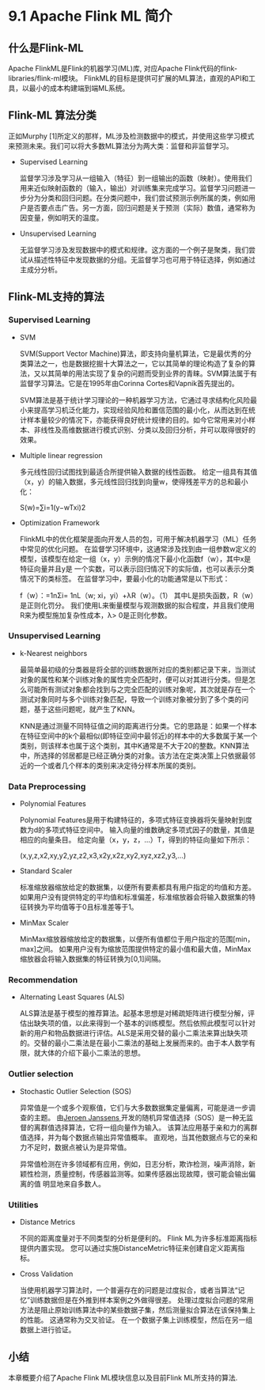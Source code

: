 # 9.1 Apache Flink ML 简介

## 什么是Flink-ML

Apache FlinkML是Flink的机器学习(ML)库, 对应Apache Flink代码的flink-libraries/flink-ml模块。 FlinkML的目标是提供可扩展的ML算法，直观的API和工具，以最小的成本构建端到端ML系统。

## Flink-ML 算法分类

正如Murphy [1]所定义的那样，ML涉及检测数据中的模式，并使用这些学习模式来预测未来。我们可以将大多数ML算法分为两大类：监督和非监督学习。

* Supervised Learning

  监督学习涉及学习从一组输入（特征）到一组输出的函数（映射）。使用我们用来近似映射函数的（输入，输出）对训练集来完成学习。监督学习问题进一步分为分类和回归问题。在分类问题中，我们尝试预测示例所属的类，例如用户是否要点击广告。另一方面，回归问题是关于预测（实际）数值，通常称为因变量，例如明天的温度。

* Unsupervised Learning

  无监督学习涉及发现数据中的模式和规律。这方面的一个例子是聚类，我们尝试从描述性特征中发现数据的分组。无监督学习也可用于特征选择，例如通过主成分分析。

##  Flink-ML支持的算法

### Supervised Learning

- SVM

  SVM(Support Vector Machine)算法，即支持向量机算法，它是最优秀的分类算法之一，也是数据挖掘十大算法之一，它以其简单的理论构造了复杂的算法，又以其简单的用法实现了复杂的问题而受到业界的青睐。SVM算法属于有监督学习算法。它是在1995年由Corinna Cortes和Vapnik首先提出的。 

  SVM算法是基于统计学习理论的一种机器学习方法，它通过寻求结构化风险最小来提高学习机泛化能力，实现经验风险和置信范围的最小化，从而达到在统计样本量较少的情况下，亦能获得良好统计规律的目的。如今它常用来对小样本、非线性及高维数据进行模式识别、分类以及回归分析，并可以取得很好的效果。 

- Multiple linear regression

  多元线性回归试图找到最适合所提供输入数据的线性函数。 给定一组具有其值（x，y）的输入数据，多元线性回归找到向量w，使得残差平方的总和最小化：

  S(w)=∑i=1(y−wTxi)2

- Optimization Framework

  FlinkML中的优化框架是面向开发人员的包，可用于解决机器学习（ML）任务中常见的优化问题。 在监督学习环境中，这通常涉及找到由一组参数w定义的模型，该模型在给定一组（x，y）示例的情况下最小化函数f（w），其中x是特征向量并且y是 一个实数，可以表示回归情况下的实际值，也可以表示分类情况下的类标签。 在监督学习中，要最小化的功能通常是以下形式：

  f（w）：=1nΣi= 1nL（w; xi，yi）+λR（w）。（1）
  其中L是损失函数，R（w）是正则化罚分。 我们使用L来衡量模型与观测数据的拟合程度，并且我们使用R来为模型施加复杂性成本，λ> 0是正则化参数。

### Unsupervised Learning

- k-Nearest neighbors

  最简单最初级的分类器是将全部的训练数据所对应的类别都记录下来，当测试对象的属性和某个训练对象的属性完全匹配时，便可以对其进行分类。但是怎么可能所有测试对象都会找到与之完全匹配的训练对象呢，其次就是存在一个测试对象同时与多个训练对象匹配，导致一个训练对象被分到了多个类的问题，基于这些问题呢，就产生了KNN。

  KNN是通过测量不同特征值之间的距离进行分类。它的思路是：如果一个样本在特征空间中的k个最相似(即特征空间中最邻近)的样本中的大多数属于某一个类别，则该样本也属于这个类别，其中K通常是不大于20的整数。KNN算法中，所选择的邻居都是已经正确分类的对象。该方法在定类决策上只依据最邻近的一个或者几个样本的类别来决定待分样本所属的类别。

### Data Preprocessing

- Polynomial Features

  Polynomial Features是用于构建特征的，多项式特征变换器将矢量映射到度数为d的多项式特征空间中。 输入向量的维数确定多项式因子的数量，其值是相应的向量条目。 给定向量（x，y，z，...）T，得到的特征向量如下所示：

  (x,y,z,x2,xy,y2,yz,z2,x3,x2y,x2z,xy2,xyz,xz2,y3,…)

- Standard Scaler

  标准缩放器缩放给定的数据集，以便所有要素都具有用户指定的均值和方差。 如果用户没有提供特定的平均值和标准偏差，标准缩放器会将输入数据集的特征转换为平均值等于0且标准差等于1。

- MinMax Scaler

  MinMax缩放器缩放给定的数据集，以便所有值都位于用户指定的范围[min，max]之间。 如果用户没有为缩放范围提供特定的最小值和最大值，MinMax缩放器会将输入数据集的特征转换为[0,1]间隔。

### Recommendation

- Alternating Least Squares (ALS)

  ALS算法是基于模型的推荐算法。起基本思想是对稀疏矩阵进行模型分解，评估出缺失项的值，以此来得到一个基本的训练模型。然后依照此模型可以针对新的用户和物品数据进行评估。ALS是采用交替的最小二乘法来算出缺失项的。交替的最小二乘法是在最小二乘法的基础上发展而来的。由于本人数学有限，就大体的介绍下最小二乘法的思想。

### Outlier selection

- Stochastic Outlier Selection (SOS)

  异常值是一个或多个观察值，它们与大多数数据集定量偏离，可能是进一步调查的主题。 由[Jeroen Janssens ](http://jeroenjanssens.com/2013/11/24/stochastic-outlier-selection.html)开发的随机异常值选择（SOS）是一种无监督的离群值选择算法，它将一组向量作为输入。 该算法应用基于亲和力的离群值选择，并为每个数据点输出异常值概率。 直观地，当其他数据点与它的亲和力不足时，数据点被认为是异常值。

  异常值检测在许多领域都有应用，例如，日志分析，欺诈检测，噪声消除，新颖性检测，质量控制，传感器监测等。如果传感器出现故障，很可能会输出偏离的值 明显地来自多数人。

### Utilities

- Distance Metrics

  不同的距离度量对于不同类型的分析是便利的。 Flink ML为许多标准距离指标提供内置实现。 您可以通过实施DistanceMetric特征来创建自定义距离指标。

- Cross Validation

  当使用机器学习算法时，一个普遍存在的问题是过度拟合，或者当算法“记忆”训练数据但是在外推到样本案例之外做得很差。 处理过度拟合问题的常用方法是阻止原始训练算法中的某些数据子集，然后测量拟合算法在该保持集上的性能。 这通常称为交叉验证。 在一个数据子集上训练模型，然后在另一组数据上进行验证。

## 小结

本章概要介绍了Apache Flink ML模块信息以及目前Flink ML所支持的算法.

